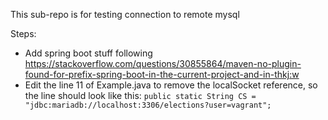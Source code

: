 This sub-repo is for testing connection to remote mysql

Steps:
- Add spring boot stuff following https://stackoverflow.com/questions/30855864/maven-no-plugin-found-for-prefix-spring-boot-in-the-current-project-and-in-thkj:w
- Edit the line 11 of Example.java to remove the localSocket reference, so the line should look like this: `public static String CS = "jdbc:mariadb://localhost:3306/elections?user=vagrant";`

